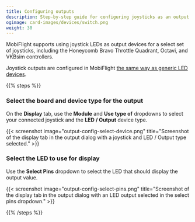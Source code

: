 ```yaml
---
title: Configuring outputs
description: Step-by-step guide for configuring joysticks as an output in MobiFlight.
ogimage: card-images/devices/switch.png
weight: 30
---
```


MobiFlight supports using joystick LEDs as output devices for a select set of joysticks, including the Honeycomb Bravo Throttle Quadrant, Octavi, and VKBsim controllers.

Joystick outputs are configured in MobiFlight [the same way as generic LED devices](/devices/led/configuring-input).

{{% steps %}}

### Select the board and device type for the output

On the **Display** tab, use the **Module** and **Use type of** dropdowns to select your connected joystick and the **LED / Output** device type.

{{< screenshot image="output-config-select-device.png" title="Screenshot of the display tab in the output dialog with a joystick and LED / Output type selected." >}}

### Select the LED to use for display

Use the **Select Pins** dropdown to select the LED that should display the output value.

{{< screenshot image="output-config-select-pins.png" title="Screenshot of the display tab in the output dialog with an LED output selected in the select pins dropdown." >}}

{{% /steps %}}
